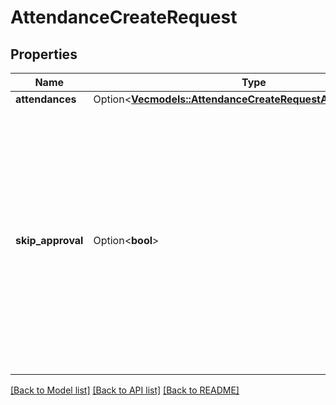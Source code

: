 # AttendanceCreateRequest

## Properties

Name | Type | Description | Notes
------------ | ------------- | ------------- | -------------
**attendances** | Option<[**Vec<models::AttendanceCreateRequestAttendancesInner>**](AttendanceCreateRequest_attendances_inner.md)> |  | [optional]
**skip_approval** | Option<**bool**> | Optional, default value is true. If set to false, the approval status of the attendance period will be \"pending\" if an approval rule is set for the attendances type. The respective approval flow will be triggered. | [optional]

[[Back to Model list]](../README.md#documentation-for-models) [[Back to API list]](../README.md#documentation-for-api-endpoints) [[Back to README]](../README.md)


